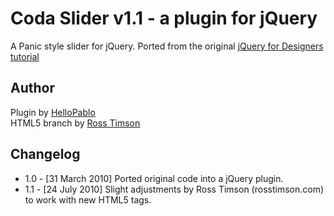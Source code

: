 Coda Slider v1.1 - a plugin for jQuery
======================================

A Panic style slider for jQuery. Ported from the original [jQuery for Designers tutorial](href=http://jqueryfordesigners.com/coda-slider-effect/ "jQuery For Designers tutorial")

Author
------

Plugin by [HelloPablo](href=http://hellopablo.co.uk "HelloPablo")  
HTML5 branch by [Ross Timson](href=http://rosstimson.com "Ross Timson")

Changelog
---------

  * 1.0 - [31 March 2010] Ported original code into a jQuery plugin.  
  * 1.1 - [24 July 2010] Slight adjustments by Ross Timson (rosstimson.com) to work with new HTML5 tags.